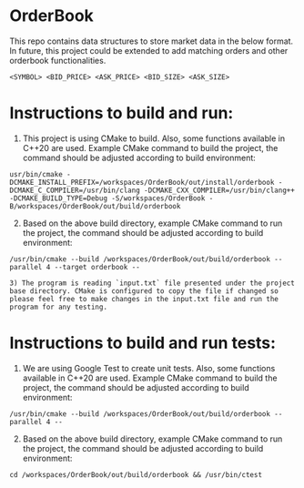 # OrderBook

This repo contains data structures to store market data in the below format. In future, this project could be extended to add matching orders and other orderbook functionalities.

```
<SYMBOL> <BID_PRICE> <ASK_PRICE> <BID_SIZE> <ASK_SIZE>
```

# Instructions to build and run:
1) This project is using CMake to build. Also, some functions available in C++20 are used. Example CMake command to build the project, the command should be adjusted according to build environment:
```
usr/bin/cmake -DCMAKE_INSTALL_PREFIX=/workspaces/OrderBook/out/install/orderbook -DCMAKE_C_COMPILER=/usr/bin/clang -DCMAKE_CXX_COMPILER=/usr/bin/clang++ -DCMAKE_BUILD_TYPE=Debug -S/workspaces/OrderBook -B/workspaces/OrderBook/out/build/orderbook
```

2) Based on the above build directory, example CMake command to run the project, the command should be adjusted according to build environment:
```
/usr/bin/cmake --build /workspaces/OrderBook/out/build/orderbook --parallel 4 --target orderbook --

3) The program is reading `input.txt` file presented under the project base directory. CMake is configured to copy the file if changed so please feel free to make changes in the input.txt file and run the program for any testing.
```

# Instructions to build and run tests:
1) We are using Google Test to create unit tests. Also, some functions available in C++20 are used. Example CMake command to build the project, the command should be adjusted according to build environment:
```
/usr/bin/cmake --build /workspaces/OrderBook/out/build/orderbook --parallel 4 --
``` 

2) Based on the above build directory, example CMake command to run the project, the command should be adjusted according to build environment:
```
cd /workspaces/OrderBook/out/build/orderbook && /usr/bin/ctest
```